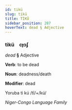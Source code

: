 ```yaml
---
id: tikü
slug: tikü
title: TİKÜ
sidebar_position: 287
hoverText: dead § Adjective
---
```


### tikü&emsp;<span kind="abugida">cɟɔʄ</span>

*dead* **§** Adjective

**Verb**: to be dead

**Noun**: deadness/death

**Modifier**: dead

Yoruba ti kú /tī/+/kú/

*Niger-Congo Language Family*